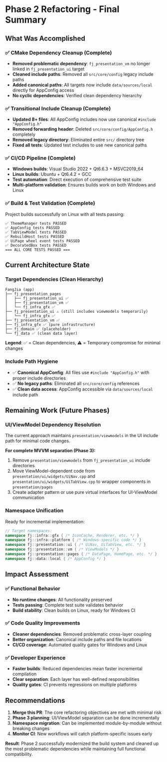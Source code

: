 # Phase 2 Refactoring - Final Summary

## What Was Accomplished

### ✅ CMake Dependency Cleanup (Complete)
- **Removed problematic dependency**: `fj_presentation_vm` no longer linked in `fj_presentation_ui` target
- **Cleaned include paths**: Removed all `src/core/config` legacy include paths  
- **Added canonical paths**: All targets now include `data/sources/local` directly for AppConfig access
- **No cyclic dependencies**: Verified clean dependency hierarchy

### ✅ Transitional Include Cleanup (Complete)
- **Updated 8+ files**: All AppConfig includes now use canonical `#include "AppConfig.h"`
- **Removed forwarding header**: Deleted `src/core/config/AppConfig.h` completely
- **Removed legacy directory**: Eliminated entire `src/` directory tree
- **Fixed all tests**: Updated test includes to use new canonical paths

### ✅ CI/CD Pipeline (Complete)
- **Windows builds**: Visual Studio 2022 + Qt6.6.3 + MSVC2019_64
- **Linux builds**: Ubuntu + Qt6.4.2 + GCC 
- **Test automation**: Direct execution of comprehensive test suite
- **Multi-platform validation**: Ensures builds work on both Windows and Linux

### ✅ Build & Test Validation (Complete)
Project builds successfully on Linux with all tests passing:
```
✅ ThemeManager tests PASSED
✅ AppConfig tests PASSED  
✅ TabViewModel tests PASSED
✅ RebuildHost tests PASSED
✅ UiPage wheel event tests PASSED
✅ DecoratedBox tests PASSED
=== ALL CORE TESTS PASSED ===
```

## Current Architecture State

### Target Dependencies (Clean Hierarchy)
```
FangJia (app)
├── fj_presentation_pages 
│   ├── fj_presentation_ui ✅
│   ├── fj_presentation_vm ✅  
│   └── fj_infra_gfx ✅
├── fj_presentation_ui ⚠️ (still includes viewmodels temporarily)
│   └── fj_infra_gfx ✅
├── fj_presentation_vm ✅
├── fj_infra_gfx ✅ (pure infrastructure)
├── fj_domain ✅ (placeholder)
└── fj_data ✅ (clean data layer)
```

**Legend**: ✅ = Clean dependencies, ⚠️ = Temporary compromise for minimal changes

### Include Path Hygiene
- ✅ **Canonical AppConfig**: All files use `#include "AppConfig.h"` with proper include directories
- ✅ **No legacy paths**: Eliminated all `src/core/config` references
- ✅ **Clean data access**: AppConfig accessible via `data/sources/local` include path

## Remaining Work (Future Phases)

### UI/ViewModel Dependency Resolution
The current approach maintains `presentation/viewmodels` in the UI include path for minimal code changes. 

**For complete MVVM separation (Phase 3):**
1. Remove `presentation/viewmodels` from `fj_presentation_ui` include directories
2. Move ViewModel-dependent code from `presentation/ui/widgets/UiNav.cpp` and `presentation/ui/widgets/UiTabView.cpp` to wrapper components in `presentation/pages`
3. Create adapter pattern or use pure virtual interfaces for UI-ViewModel communication

### Namespace Unification
Ready for incremental implementation:
```cpp
// Target namespaces:
namespace fj::infra::gfx { /* IconCache, Renderer, etc. */ }
namespace fj::infra::platform { /* Windows-specific code */ }
namespace fj::presentation::ui { /* UiNav, UiTabView, etc. */ }
namespace fj::presentation::vm { /* ViewModels */ }
namespace fj::presentation::pages { /* DataPage, HomePage, etc. */ }
namespace fj::data::local { /* AppConfig */ }
```

## Impact Assessment

### ✅ Functional Behavior
- **No runtime changes**: All functionality preserved
- **Tests passing**: Complete test suite validates behavior
- **Build stability**: Clean builds on Linux, ready for Windows CI

### ✅ Code Quality Improvements
- **Cleaner dependencies**: Removed problematic cross-layer coupling
- **Better organization**: Canonical include paths and file locations
- **CI/CD coverage**: Automated quality gates for Windows and Linux

### ✅ Developer Experience  
- **Faster builds**: Reduced dependencies mean faster incremental compilation
- **Clear separation**: Each layer has well-defined responsibilities
- **Quality gates**: CI prevents regressions on multiple platforms

## Recommendations

1. **Merge this PR**: The core refactoring objectives are met with minimal risk
2. **Phase 3 planning**: UI/ViewModel separation can be done incrementally
3. **Namespace migration**: Can be implemented module-by-module without breaking changes
4. **Monitor CI**: New workflows will catch platform-specific issues early

**Result**: Phase 2 successfully modernized the build system and cleaned up the most problematic dependencies while maintaining full functional compatibility.